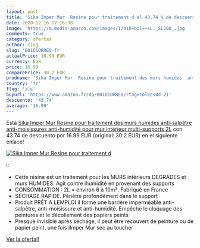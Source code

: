 ```yaml
---
layout: post
title: 'Sika Imper Mur  Resine pour traitement d al 43.74 % de descuento'
date: 2020-12-16 17:16:38
image: 'https://m.media-amazon.com/images/I/41D+boI++sL._SL200_.jpg'
comments: true
category: ofertas
author: ring
slug: 'B01D1ORRE8-fr'
actualPrice: 16.99 EUR
currency: EUR
price: 16.99
comparePrice: 30.2 EUR
prodname: 'Sika Imper Mur  Resine pour traitement des murs humides  anti-salpêtre  anti-moisissures  anti-humidité pour mur intérieur multi-supports  2L'
country: 'fr'
flag: '🇫🇷'
buyurl: 'https://www.amazon.fr/dp/B01D1ORRE8/?tag=tolees0d-21'
descuento: '43.74'
average: '16.99'
---
```


Está [Sika Imper Mur  Resine pour traitement des murs humides  anti-salpêtre  anti-moisissures  anti-humidité pour mur intérieur multi-supports  2L](https://www.amazon.fr/dp/B01D1ORRE8/?tag=tolees0d-21) con 43.74 de descuento por 16.99 EUR (original: 30.2 EUR) en el siguiente enlace!

[![Sika Imper Mur  Resine pour traitement d](https://m.media-amazon.com/images/I/41D+boI++sL._SL200_.jpg)](https://www.amazon.fr/dp/B01D1ORRE8/?tag=tolees0d-21)

ℹ️:

- Cette résine est un traitement pour les MURS intérieurs DEGRADES et murs HUMIDES. Agit contre lhumidité en provenant des supports
- CONSOMMATION : 2L = environ 6 à 10m². Fabriqué en France
- SECHAGE RAPIDE. Pénètre profondément dans le support
- Produit PRÊT A LEMPLOI il forme une barrière imperméable anti-salpêtre, anti-moisissure et anti-humidité. Empêche le cloquage des peintures et le décollement des papiers peints
- Presque invisible après séchage, il peut être recouvert de peinture ou de papier peint, une fois lImper Mur sec au toucher

[Ver la oferta!!](https://www.amazon.fr/dp/B01D1ORRE8/?tag=tolees0d-21)
